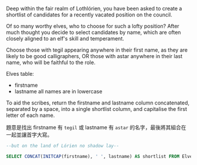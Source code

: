 Deep within the fair realm of Lothlórien, you have been asked to create a shortlist of candidates for a recently vacated position on the council.

Of so many worthy elves, who to choose for such a lofty position? After much thought you decide to select candidates by name, which are often closely aligned to an elf's skill and temperament.

Choose those with tegil appearing anywhere in their first name, as they are likely to be good calligraphers, OR those with astar anywhere in their last name, who will be faithful to the role.

Elves table:

- firstname
- lastname
all names are in lowercase

To aid the scribes, return the firstname and lastname column concatenated, separated by a space, into a single shortlist column, and capitalise the first letter of each name.


題意是找出 firstname 有 `tegil` 或 lastname 有 `astar` 的名字，最後將其組合在一起並讓首字大寫。

```sql
--but on the land of Lórien no shadow lay--

SELECT CONCAT(INITCAP(firstname), ' ', lastname) AS shortlist FROM Elves WHERE  firstname LIKE '%tegil%' OR lastname LIKE '%astar%';
```